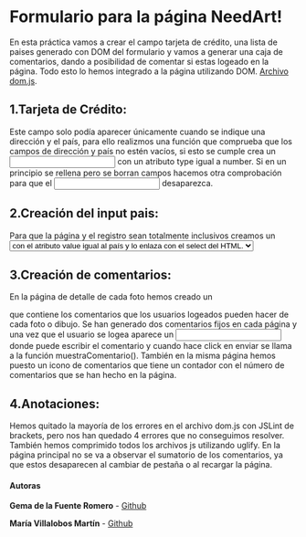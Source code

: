 # Formulario para la página NeedArt!

En esta práctica vamos a crear el campo tarjeta de crédito, una lista de paises generado con DOM del formulario y vamos a generar una caja de comentarios, dando a posibilidad de comentar si estas logeado en la página. Todo esto lo hemos integrado a la página utilizando DOM.
[Archivo dom.js](js/dom.js).

## 1.Tarjeta de Crédito:
Este campo solo podía aparecer únicamente cuando se indique una dirección y el país, para ello realizmos una función que comprueba que los campos de dirección y país no estén vacíos, si esto se cumple crea un <input> con un atributo type igual a number. Si en un principio se rellena pero se borran campos hacemos otra comprobación para que el <input> desaparezca.

## 2.Creación del input pais:
Para que la página y el registro sean totalmente inclusivos creamos un <select> con todos los paises del mundo generados por una función que recorre con un forEach un array con todos los países del mundo y para cada país crea una etiqueta <option> con el atributo value igual al país y lo enlaza con el select del HTML.

## 3.Creación de comentarios:
En la página de detalle de cada foto hemos creado un <div> que contiene los comentarios que los usuarios logeados pueden hacer de cada foto o dibujo. Se han generado dos comentarios fijos en cada página y una vez que el usuario se logea aparece un <input> donde puede escribir el comentario y cuando hace click en enviar se llama a la función muestraComentario(). También en la misma página hemos puesto un icono de comentarios que tiene un contador con el número de comentarios que se han hecho en la página.

## 4.Anotaciones:
Hemos quitado la mayoría de los errores en el archivo dom.js con JSLint de brackets, pero nos han quedado 4 errores que no conseguimos resolver. 
También hemos comprimido todos los archivos js utilizando uglify.
En la página principal no se va a observar el sumatorio de los comentarios, ya que estos desaparecen al cambiar de pestaña o al recargar la página.


#### Autoras


 **Gema de la Fuente Romero** - [Github](https://github.com/Gema-de-la-Fuente)
 
 **María Villalobos Martín** - [Github](https://github.com/mariavm6)